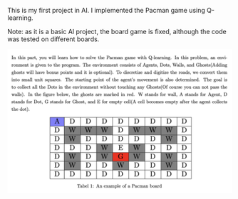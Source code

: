 This is my first project in AI. I implemented the Pacman game using Q-learning.

Note: as it is a basic AI project, the board game is fixed, although the code was tested on different boards.

<img  src="https://github.com/Fatemehrshd/Pacman/blob/main/Board/Board.png">
